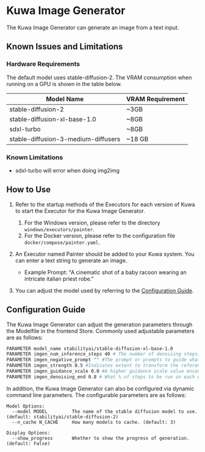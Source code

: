 # Kuwa Image Generator

The Kuwa Image Generator can generate an image from a text input.

## Known Issues and Limitations
### Hardware Requirements

The default model uses stable-diffusion-2. The VRAM consumption when running on a GPU is shown in the table below.

| Model Name | VRAM Requirement |
| ------ | ------- |
| stable-diffusion-2 | ~3GB |
| stable-diffusion-xl-base-1.0 | ~8GB |
| sdxl-turbo | ~8GB |
| stable-diffusion-3-medium-diffusers | ~18 GB |

### Known Limitations

- sdxl-turbo will error when doing img2img

## How to Use

1. Refer to the startup methods of the Executors for each version of Kuwa to start the Executor for the Kuwa Image Generator.
    1. For the Windows version, please refer to the directory `windows/executors/painter`.
    2. For the Docker version, please refer to the configuration file `docker/compose/painter.yaml`.

2. An Executor named Painter should be added to your Kuwa system. You can enter a text string to generate an image.
    - Example Prompt: "A cinematic shot of a baby racoon wearing an intricate italian priest robe."

3. You can adjust the model used by referring to the [Configuration Guide](#Configuration-Guide).

## Configuration Guide

The Kuwa Image Generator can adjust the generation parameters through the Modelfile in the frontend Store. Commonly used adjustable parameters are as follows:

```dockerfile
PARAMETER model_name stabilityai/stable-diffusion-xl-base-1.0
PARAMETER imgen_num_inference_steps 40 # The number of denoising steps. More denoising steps usually lead to a higher quality image at the expense of slower inference
PARAMETER imgen_negative_prompt "" #The prompt or prompts to guide what to not include in image generation. If not defined, you need to pass negative_prompt_embeds instead. Ignored when not using guidance (guidance_scale < 1).
PARAMETER imgen_strength 0.5 #Indicates extent to transform the reference image. Must be between 0 and 1. image is used as a starting point and more noise is added the higher the strength. The number of denoising steps depends on the amount of noise initially added. When strength is 1, added noise is maximum and the denoising process runs for the full number of iterations specified in num_inference_steps. A value of 1 essentially ignores image.
PARAMETER imgen_guidance_scale 0.0 #A higher guidance scale value encourages the model to generate images closely linked to the text prompt at the expense of lower image quality. Guidance scale is enabled when guidance_scale 
PARAMETER imgen_denoising_end 0.8 # What % of steps to be run on each experts (80/20) (SDXL only)
```

In addition, the Kuwa Image Generator can also be configured via dynamic command line parameters. The configurable parameters are as follows:

```
Model Options:
  --model MODEL         The name of the stable diffusion model to use. (default: stabilityai/stable-diffusion-2)
  --n_cache N_CACHE     How many models to cache. (default: 3)

Display Options:
  --show_progress       Whether to show the progress of generation. (default: False)
```